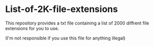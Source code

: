 # List-of-2K-file-extensions
This repository provides a txt file containing a list of 2000 diffrent file extensions for you to use.

(I'm not responsible if you use this file for anything illegal)

